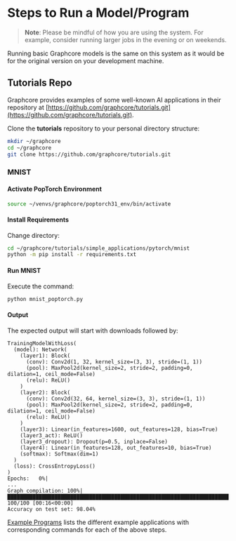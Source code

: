 # Steps to Run a Model/Program

> **Note**:  Please be mindful of how you are using the system.
For example, consider running larger jobs in the evening or on weekends.

Running basic Graphcore models is the same on this system as it would be
for the original version on your development machine.

## Tutorials Repo

Graphcore provides examples of some well-known AI applications in their repository at [https://github.com/graphcore/tutorials.git](https://github.com/graphcore/tutorials.git).

Clone the **tutorials** repository to your personal directory structure:

```bash
mkdir ~/graphcore
cd ~/graphcore
git clone https://github.com/graphcore/tutorials.git
```

### MNIST

#### Activate PopTorch Environment

```bash
source ~/venvs/graphcore/poptorch31_env/bin/activate
```

#### Install Requirements

Change directory:

```bash
cd ~/graphcore/tutorials/simple_applications/pytorch/mnist
python -m pip install -r requirements.txt
```

#### Run MNIST

Execute the command:

```bash
python mnist_poptorch.py
```

#### Output

The expected output will start with downloads followed by:

```console
TrainingModelWithLoss(
  (model): Network(
    (layer1): Block(
      (conv): Conv2d(1, 32, kernel_size=(3, 3), stride=(1, 1))
      (pool): MaxPool2d(kernel_size=2, stride=2, padding=0, dilation=1, ceil_mode=False)
      (relu): ReLU()
    )
    (layer2): Block(
      (conv): Conv2d(32, 64, kernel_size=(3, 3), stride=(1, 1))
      (pool): MaxPool2d(kernel_size=2, stride=2, padding=0, dilation=1, ceil_mode=False)
      (relu): ReLU()
    )
    (layer3): Linear(in_features=1600, out_features=128, bias=True)
    (layer3_act): ReLU()
    (layer3_dropout): Dropout(p=0.5, inplace=False)
    (layer4): Linear(in_features=128, out_features=10, bias=True)
    (softmax): Softmax(dim=1)
  )
  (loss): CrossEntropyLoss()
)
Epochs:   0%|
...
Graph compilation: 100%|████████████████████████████████████████████████████████████████████████████████████████████████| 100/100 [00:16<00:00]
Accuracy on test set: 98.04%
```

[Example Programs](Example-Programs.md) lists the different example applications with corresponding commands for each of the above steps.
